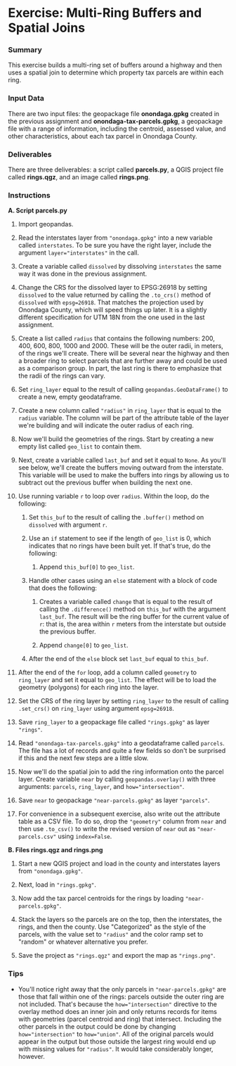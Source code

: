 # Exercise: Multi-Ring Buffers and Spatial Joins

### Summary

This exercise builds a multi-ring set of buffers around a highway and then uses a spatial join to determine which property tax parcels are within each ring.

### Input Data

There are two input files: the geopackage file **onondaga.gpkg** created in the previous assignment and **onondaga-tax-parcels.gpkg**, a geopackage file with a range of information, including the centroid, assessed value, and other characteristics, about each tax parcel in Onondaga County.

### Deliverables

There are three deliverables: a script called **parcels.py**, a QGIS project file called **rings.qgz**, and an image called **rings.png**. 

### Instructions

**A. Script parcels.py**

1. Import geopandas.

1. Read the interstates layer from `"onondaga.gpkg"` into a new variable called `interstates`. To be sure you have the right layer, include the argument `layer="interstates"` in the call.

1. Create a variable called `dissolved` by dissolving `interstates` the same way it was done in the previous assignment. 

1. Change the CRS for the dissolved layer to EPSG:26918 by setting `dissolved` to the value returned by calling the `.to_crs()` method of `dissolved` with `epsg=26918`. That matches the projection used by Onondaga County, which will speed things up later. It is a slightly different specification for UTM 18N from the one used in the last assignment. 

1. Create a list called `radius` that contains the following numbers: 200, 400, 600, 800, 1000 and 2000. These will be the outer radii, in meters, of the rings we'll create. There will be several near the highway and then a broader ring to select parcels that are further away and could be used as a comparison group. In part, the last ring is there to emphasize that the radii of the rings can vary.

1. Set `ring_layer` equal to the result of calling `geopandas.GeoDataFrame()` to create a new, empty geodataframe.

1. Create a new column called `"radius"` in `ring_layer` that is equal to the `radius` variable. The column will be part of the attribute table of the layer we're building and will indicate the outer radius of each ring.

1. Now we'll build the geometries of the rings. Start by creating a new empty list called `geo_list` to contain them.

1. Next, create a variable called `last_buf` and set it equal to `None`. As you'll see below, we'll create the buffers moving outward from the interstate. This variable will be used to make the buffers into rings by allowing us to subtract out the previous buffer when building the next one.

1. Use running variable `r` to loop over `radius`. Within the loop, do the following:

    1. Set `this_buf` to the result of calling the `.buffer()` method on `dissolved` with argument `r`.

    1. Use an `if` statement to see if the length of `geo_list` is 0, which indicates that no rings have been built yet. If that's true, do the following:
    
        1. Append `this_buf[0]` to `geo_list`.

    1. Handle other cases using an `else` statement with a block of code that does the following:

        1. Creates a variable called `change` that is equal to the result of calling the `.difference()` method on `this_buf` with the argument `last_buf`. The result will be the ring buffer for the current value of `r`: that is, the area within `r` meters from the interstate but outside the previous buffer.

        1. Append `change[0]` to `geo_list`.

    1. After the end of the `else` block set `last_buf` equal to `this_buf`.

1. After the end of the `for` loop, add a column called `geometry` to `ring_layer` and set it equal to `geo_list`. The effect will be to load the geometry (polygons) for each ring into the layer.

1. Set the CRS of the ring layer by setting `ring_layer` to the result of calling `.set_crs()` on `ring_layer` using argument `epsg=26918`.

1. Save `ring_layer` to a geopackage file called `"rings.gpkg"` as layer `"rings"`.

1. Read `"onondaga-tax-parcels.gpkg"` into a geodataframe called `parcels`. The file has a lot of records and quite a few fields so don't be surprised if this and the next few steps are a little slow.

1. Now we'll do the spatial join to add the ring information onto the parcel layer. Create variable `near` by calling `geopandas.overlay()` with three arguments: `parcels`, `ring_layer`, and `how="intersection"`. 

1. Save `near` to geopackage `"near-parcels.gpkg"` as layer `"parcels"`.

1. For convenience in a subsequent exercise, also write out the attribute table as a CSV file. To do so, drop the `"geometry"` column from `near` and then use `.to_csv()` to write the revised version of `near` out as `"near-parcels.csv"` using `index=False`.

**B. Files rings.qgz and rings.png**

1. Start a new QGIS project and load in the county and interstates layers from `"onondaga.gpkg"`.

1. Next, load in `"rings.gpkg"`.

1. Now add the tax parcel centroids for the rings by loading `"near-parcels.gpkg"`.

1. Stack the layers so the parcels are on the top, then the interstates, the rings, and then the county. Use "Categorized" as the style of the parcels, with the value set to `"radius"` and the color ramp set to "random" or whatever alternative you prefer.

1. Save the project as `"rings.qgz"` and export the map as `"rings.png"`.

### Tips

+ You'll notice right away that the only parcels in `"near-parcels.gpkg"` are those that fall within one of the rings: parcels outside the outer ring are not included. That's because the `how="intersection"` directive to the overlay method does an inner join and only returns records for items with geometries (parcel centroid and ring) that intersect. Including the other parcels in the output could be done by changing `how="intersection"` to `how="union"`. All of the original parcels would appear in the output but those outside the largest ring would end up with missing values for `"radius"`. It would take considerably longer, however.
